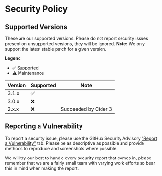 # Security Policy

## Supported Versions

These are our supported versions. Please do not report security issues present on unsupported versions, they will be ignored.
**Note:** We only support the latest stable patch for a given version.

**Legend**
- ✅ Supported
- ⚠️ Maintenance
  
| Version | Supported          | Note |
| ------- | ------------------ | ---|
| 3.1.x   | :white_check_mark: ||
| 3.0.x   | :x: | |
| 2.x.x   | :x: | Succeeded by Cider 3 |

## Reporting a Vulnerability

To report a security issue, please use the GitHub Security Advisory ["Report a Vulnerability"](https://github.com/ciderapp/cider-2/security/advisories/new) tab. 
Please be as descriptive as possible and provide methods to reproduce and screenshots where possible.

We will try our best to handle every security report that comes in, please remember that we are a fairly small team with varying work efforts so bear this in mind when making the report.
